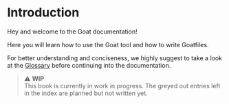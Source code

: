 # Introduction

Hey and welcome to the Goat documentation!

Here you will learn how to use the Goat tool and how to write Goatfiles.

For better understanding and conciseness, we highly suggest to take a look at the [Glossary](./glossary.md) before continuing into the documentation.

> ⚠️ **WIP**  
> This book is currently in work in progress. The greyed out entries left in the index are planned but not written yet.
